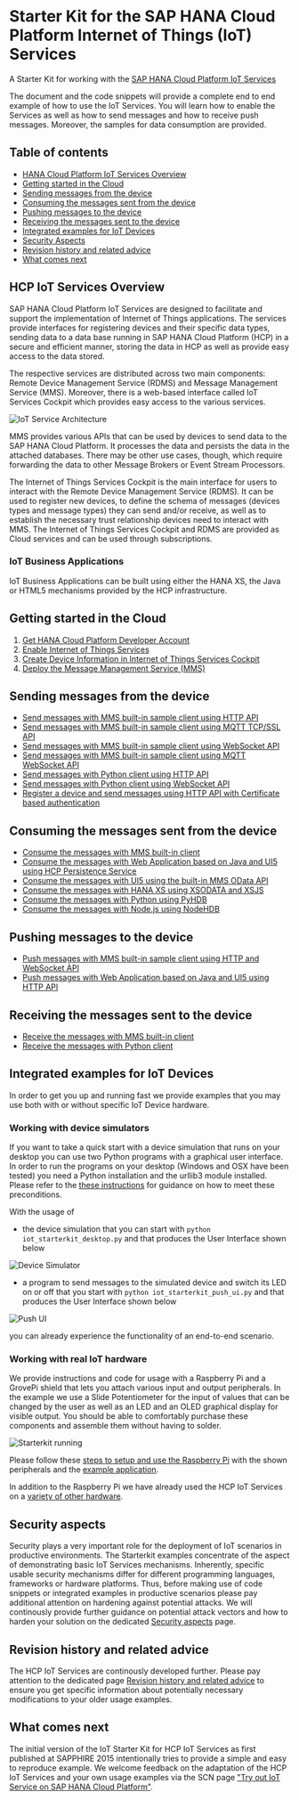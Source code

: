 # Starter Kit for the SAP HANA Cloud Platform Internet of Things (IoT) Services

A Starter Kit for working with the [SAP HANA Cloud Platform IoT Services](http://help.hana.ondemand.com/iot)

The document and the code snippets will provide a complete end to end example of how to use the IoT Services. You will learn how to enable the Services as
well as how to send messages and how to receive push messages. Moreover, the samples for data consumption are provided. 

## Table of contents

* [HANA Cloud Platform IoT Services Overview](#hcp-iot-services-overview)
* [Getting started in the Cloud](#getting-started-in-the-cloud)
* [Sending messages from the device](#sending-messages-from-the-device)
* [Consuming the messages sent from the device](#consuming-the-messages-sent-from-the-device)
* [Pushing messages to the device](#pushing-messages-to-the-device)
* [Receiving the messages sent to the device](#receiving-the-messages-sent-to-the-device)
* [Integrated examples for IoT Devices](#integrated-examples-for-iot-devices)
* [Security Aspects](#security-aspects)
* [Revision history and related advice](#revision-history-and-related-advice)
* [What comes next](#what-comes-next)

## HCP IoT Services Overview

SAP HANA Cloud Platform IoT Services are designed to facilitate and support the implementation of Internet of Things applications. 
The services provide interfaces for registering devices and their specific data types, sending data to a data base running in 
SAP HANA Cloud Platform (HCP) in a secure and efficient manner, storing the data in HCP as well as provide easy access to the data stored.

The respective services are distributed across two main components: Remote Device Management Service (RDMS) and Message Management Service (MMS). 
Moreover, there is a web-based interface called IoT Services Cockpit which provides easy access to the various services.

![IoT Service Architecture](images/system_architecture.png "IoT Service Architecture")

MMS provides various APIs that can be used by devices to send data to the SAP HANA Cloud Platform. It processes the data and persists the data 
in the attached databases. There may be other use cases, though, which require forwarding the data to other Message Brokers or Event Stream Processors.

The Internet of Things Services Cockpit is the main interface for users to interact with the Remote Device Management Service (RDMS). 
It can be used to register new devices, to define the schema of messages (devices types and message types) they can send and/or receive, 
as well as to establish the necessary trust relationship devices need to interact with MMS. The Internet of Things Services Cockpit and RDMS 
are provided as Cloud services and can be used through subscriptions.

### IoT Business Applications

IoT Business Applications can be built using either the HANA XS, the Java or HTML5 mechanisms provided by the HCP infrastructure. 

## Getting started in the Cloud

1. [Get HANA Cloud Platform Developer Account](src/prerequisites/account)
2. [Enable Internet of Things Services](src/prerequisites/service)
3. [Create Device Information in Internet of Things Services Cockpit](src/prerequisites/cockpit)
4. [Deploy the Message Management Service (MMS)](src/prerequisites/mms)

## Sending messages from the device

* [Send messages with MMS built-in sample client using HTTP API](src/apps/built-in/sending/http)
* [Send messages with MMS built-in sample client using MQTT TCP/SSL API](src/apps/built-in/sending/mqtttcp)
* [Send messages with MMS built-in sample client using WebSocket API](src/apps/built-in/sending/ws)
* [Send messages with MMS built-in sample client using MQTT WebSocket API](src/apps/built-in/sending/mqttws)
* [Send messages with Python client using HTTP API](src/apps/python/sending/http)
* [Send messages with Python client using WebSocket API](src/apps/python/sending/ws)
* [Register a device and send messages using HTTP API with Certificate based authentication](src/apps/java/authentication/com.sap.iot.starterkit.cert)

## Consuming the messages sent from the device

* [Consume the messages with MMS built-in client](src/apps/built-in/consumption)
* [Consume the messages with Web Application based on Java and UI5 using HCP Persistence Service](src/apps/java/consumption)
* [Consume the messages with UI5 using the built-in MMS OData API](src/apps/ui5/consumption)
* [Consume the messages with HANA XS using XSODATA and XSJS](src/apps/xs/consumption)
* [Consume the messages with Python using PyHDB](src/apps/python/consumption)
* [Consume the messages with Node.js using NodeHDB](src/apps/nodejs/consumption)

## Pushing messages to the device

* [Push messages with MMS built-in sample client using HTTP and WebSocket API](src/apps/built-in/pushing)
* [Push messages with Web Application based on Java and UI5 using HTTP API](src/apps/java/consumption)

## Receiving the messages sent to the device

* [Receive the messages with MMS built-in client](src/apps/built-in/receiving)
* [Receive the messages with Python client](src/apps/python/receiving)

## Integrated examples for IoT Devices

In order to get you up and running fast we provide examples that you may use both with or without specific IoT Device hardware.

### Working with device simulators

If you want to take a quick start with a device simulation that runs on your desktop you can use two Python programs with a graphical user interface. In
order to run the programs on your desktop (Windows and OSX have been tested) you need a Python installation and the urllib3 module installed.
Please refer to the [these instructions](src/examples/python/iot-starterkit-for-desktop/README.md) for guidance on how to meet these preconditions.

With the usage of
- the device simulation that you can start with ```python iot_starterkit_desktop.py``` and that produces the User Interface shown below

![Device Simulator](images/device_simulator.jpg?raw=true "Device Simulator")

- a program to send messages to the simulated device and switch its LED on or off that you start with ```python iot_starterkit_push_ui.py``` and that produces the User Interface shown below

![Push UI](images/push_ui.jpg?raw=true "Push UI")

you can already experience the functionality of an end-to-end scenario.

### Working with real IoT hardware

We provide instructions and code for usage with a Raspberry Pi and a GrovePi shield that lets you attach various input and output peripherals. In the
example we use a Slide Potentiometer for the input of values that can be changed by the user as well as an LED and an OLED graphical display for visible
output. You should be able to comfortably purchase these components and assemble them without having to solder.

![Starterkit running](images/starterkit_running_01.jpg?raw=true "Starterkit running")

Please follow these [steps to setup and use the Raspberry Pi](./src/hardware/raspberry-pi/README.md) with the shown peripherals and the 
[example application](src/examples/python/iot-starterkit-for-pi-and-grove-peripherals/iot_starterkit_pi_and_grove_peripherals.py).

In addition to the Raspberry Pi we have already used the HCP IoT Services on a [variety of other hardware](./src/hardware).

## Security aspects

Security plays a very important role for the deployment of IoT scenarios in
productive environments. The Starterkit examples concentrate of the aspect of
demonstrating basic IoT Services mechanisms. Inherently, specific usable
security mechanisms differ for different programming languages, frameworks or
hardware platforms. Thus, before making use of code snippets or integrated
examples in productive scenarios please pay additional attention on hardening
against potential attacks. We will continously provide further guidance on
potential attack vectors and how to harden your solution on the dedicated
[Security aspects](./misc/security/README.md) page.

## Revision history and related advice

The HCP IoT Services are continously developed further. Please pay attention to
the dedicated page [Revision history and related
advice](./misc/revision-history/README.md) to ensure you get specific
information about potentially necessary modifications to your older usage
examples.

## What comes next

The initial version of the IoT Starter Kit for HCP IoT Services as first published at SAPPHIRE 2015 intentionally tries to provide a simple and easy to
reproduce example. We welcome feedback on the adaptation of the HCP IoT Services and your own usage examples via the SCN page ["Try out IoT Service on SAP HANA Cloud Platform"](http://scn.sap.com/docs/DOC-63811).
